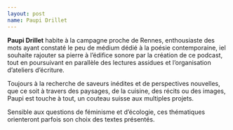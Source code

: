 ```yaml
---
layout: post
name: Paupi Drillet
---
```

**Paupi Drillet** habite à la campagne proche de Rennes, enthousiaste des mots ayant constaté le peu de médium dédié à la poésie contemporaine, iel souhaite rajouter sa pierre à l’édifice sonore par la création de ce podcast, tout en poursuivant en parallèle des lectures assidues et l’organisation d’ateliers d’écriture. 

Toujours à la recherche de saveurs inédites et de perspectives nouvelles, que ce soit à travers des paysages, de la cuisine, des récits ou des images, Paupi est touche à tout, un couteau suisse aux multiples projets.

Sensible aux questions de féminisme et d’écologie, ces thématiques orienteront parfois son choix des textes présentés.
